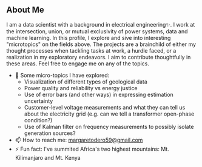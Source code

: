 ## About Me

I am a data scientist with a background in electrical engineering✨. I work at the intersection, union, or mutual exclusivity of power systems, data and machine learning. In this profile, I explore and sive into interesting "microtopics" on the fields above. The projects are a brainchild of either my thought processes when tackling tasks at work, a hurdle faced, or a realization in my exploratory endeavors. I aim to contribute thoughtfully in these areas. Feel free to engage me on any of the topics.

- 🔭 Some micro-topics I have explored:
    - Visualization of different types of geological data
    - Power quality and reliability vs energy justice
    - Use of error bars (and other ways) in expressing estimation uncertainty
    - Customer-level voltage measurements and what they can tell us about the electricity grid (e.g. can we tell a transformer open-phase condition?)
    - Use of Kalman filter on frequency measurements to possibly isolate generation sources? 
- 📫 How to reach me: margaretodero59@gmail.com
- ⚡ Fun fact: I've summited Africa's two highest mountains: Mt. Kilimanjaro and Mt. Kenya
